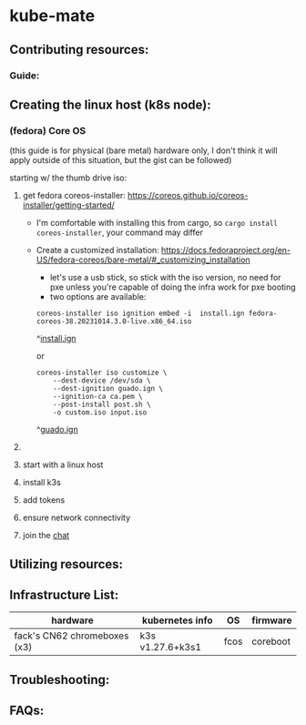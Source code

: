 # kube-mate

## Contributing resources:

### Guide:

## Creating the linux host (k8s node):

### (fedora) Core OS
(this guide is for physical (bare metal) hardware only, I don't think it will apply outside of this situation, but the gist can be followed)

starting w/ the thumb drive iso:

1. get fedora coreos-installer: https://coreos.github.io/coreos-installer/getting-started/
    - I'm comfortable with installing this from cargo, so `cargo install coreos-installer`, your command may differ
    
    - Create a customized installation: https://docs.fedoraproject.org/en-US/fedora-coreos/bare-metal/#_customizing_installation
        - let's use a usb stick, so stick with the iso version, no need for pxe unless you're capable of doing the infra work for pxe booting
        - two options are available:
        ```
        coreos-installer iso ignition embed -i  install.ign fedora-coreos-38.20231014.3.0-live.x86_64.iso
        ```
        
        ^[install.ign](./nodes/ignition/install.ign)

        or
        ```
        coreos-installer iso customize \
            --dest-device /dev/sda \
            --dest-ignition guado.ign \
            --ignition-ca ca.pem \
            --post-install post.sh \
            -o custom.iso input.iso
        ```

        ^[guado.ign](./nodes/ignition/guado.ign)

2. 


1. start with a linux host
2. install k3s
3. add tokens
4. ensure network connectivity
5. join the [chat](https://chat.cyberia.club/#/room/#kubernauts:cyberia.club)

## Utilizing resources:

## Infrastructure List:

| hardware                      | kubernetes info  | OS    | firmware |
|-------------------------------|------------------|-------|----------|
| fack's CN62 chromeboxes (x3)  | k3s v1.27.6+k3s1 | fcos  | coreboot |

## Troubleshooting:

## FAQs: